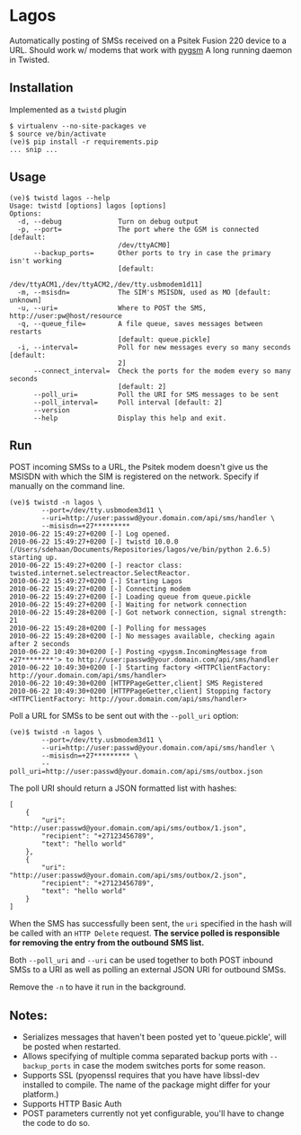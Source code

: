 # Lagos

Automatically posting of SMSs received on a Psitek Fusion 220 device to a URL. 
Should work w/ modems that work with [pygsm][pygsm]
A long running daemon in Twisted.

## Installation

Implemented as a `twistd` plugin

    $ virtualenv --no-site-packages ve
    $ source ve/bin/activate
    (ve)$ pip install -r requirements.pip
    ... snip ...

## Usage

    (ve)$ twistd lagos --help
    Usage: twistd [options] lagos [options]
    Options:
      -d, --debug              Turn on debug output
      -p, --port=              The port where the GSM is connected [default:
                               /dev/ttyACM0]
          --backup_ports=      Other ports to try in case the primary isn't working
                               [default:
                               /dev/ttyACM1,/dev/ttyACM2,/dev/tty.usbmodem1d11]
      -m, --msisdn=            The SIM's MSISDN, used as MO [default: unknown]
      -u, --uri=               Where to POST the SMS, http://user:pw@host/resource
      -q, --queue_file=        A file queue, saves messages between restarts
                               [default: queue.pickle]
      -i, --interval=          Poll for new messages every so many seconds [default:
                               2]
          --connect_interval=  Check the ports for the modem every so many seconds
                               [default: 2]
          --poll_uri=          Poll the URI for SMS messages to be sent
          --poll_interval=     Poll interval [default: 2]
          --version            
          --help               Display this help and exit.

    

## Run

POST incoming SMSs to a URL, the Psitek modem doesn't give us the MSISDN with which the SIM is registered on the network. Specify if manually on the command line.

    (ve)$ twistd -n lagos \
            --port=/dev/tty.usbmodem3d11 \
            --uri=http://user:passwd@your.domain.com/api/sms/handler \
            --misisdn=+27*********
    2010-06-22 15:49:27+0200 [-] Log opened.
    2010-06-22 15:49:27+0200 [-] twistd 10.0.0 (/Users/sdehaan/Documents/Repositories/lagos/ve/bin/python 2.6.5) starting up.
    2010-06-22 15:49:27+0200 [-] reactor class: twisted.internet.selectreactor.SelectReactor.
    2010-06-22 15:49:27+0200 [-] Starting Lagos
    2010-06-22 15:49:27+0200 [-] Connecting modem
    2010-06-22 15:49:27+0200 [-] Loading queue from queue.pickle
    2010-06-22 15:49:27+0200 [-] Waiting for network connection
    2010-06-22 15:49:28+0200 [-] Got network connection, signal strength: 21
    2010-06-22 15:49:28+0200 [-] Polling for messages
    2010-06-22 15:49:28+0200 [-] No messages available, checking again after 2 seconds
    2010-06-22 10:49:30+0200 [-] Posting <pygsm.IncomingMessage from +27********'> to http://user:passwd@your.domain.com/api/sms/handler
    2010-06-22 10:49:30+0200 [-] Starting factory <HTTPClientFactory: http://your.domain.com/api/sms/handler>
    2010-06-22 10:49:30+0200 [HTTPPageGetter,client] SMS Registered
    2010-06-22 10:49:30+0200 [HTTPPageGetter,client] Stopping factory <HTTPClientFactory: http://your.domain.com/api/sms/handler>

Poll a URL for SMSs to be sent out with the `--poll_uri` option:

    (ve)$ twistd -n lagos \
            --port=/dev/tty.usbmodem3d11 \
            --uri=http://user:passwd@your.domain.com/api/sms/handler \
            --misisdn=+27********* \
            --poll_uri=http://user:passwd@your.domain.com/api/sms/outbox.json

The poll URI should return a JSON formatted list with hashes:

    [
        {
            "uri": "http://user:passwd@your.domain.com/api/sms/outbox/1.json",
            "recipient": "+27123456789",
            "text": "hello world"
        },
        {
            "uri": "http://user:passwd@your.domain.com/api/sms/outbox/2.json",
            "recipient": "+27123456789",
            "text": "hello world"
        }
    ]

When the SMS has successfully been sent, the `uri` specified in the hash will be called with an `HTTP Delete` request. **The service polled is responsible for removing the entry from the outbound SMS list.**

Both `--poll_uri` and `--uri` can be used together to both POST inbound SMSs to a URI as well as polling an external JSON URI for outbound SMSs.

Remove the `-n` to have it run in the background.

## Notes:

* Serializes messages that haven't been posted yet to 'queue.pickle', will be posted when restarted.
* Allows specifying of multiple comma separated backup ports with `--backup_ports` in case the modem switches ports for some reason.
* Supports SSL (pyopenssl requires that you have have libssl-dev installed to compile. The name of the package might differ for your platform.)
* Supports HTTP Basic Auth
* POST parameters currently not yet configurable, you'll have to change the code to do so.

[pygsm]: http://github.com/rapidsms/pygsm
